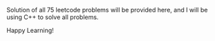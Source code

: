 Solution of all 75 leetcode problems will be provided here, and I will be using C++ to solve all problems.

Happy Learning!